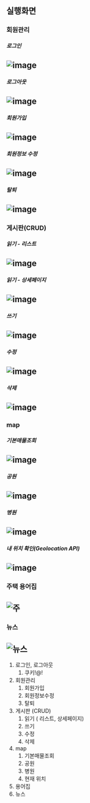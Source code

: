 

## 실행화면

### 회원관리

##### 로그인
![image](/uploads/03ba3f009b2c990d3d7b24edeaa9e0df/image.png)
---------- 
##### 로그아웃
![image](/uploads/7f0d816944b0fca38bf8f96181303a85/image.png)
---------- 
##### 회원가입
![image](/uploads/d7def99a2de9cf483d5ab04fd1bfa74e/image.png)
---------- 
##### 회원정보 수정
![image](/uploads/ac2e77612f8591b648d126c62f4ff645/image.png)
---------- 
##### 탈퇴
![image](/uploads/343fd42f17a60eafb733719855d8417b/image.png)
---------- 
### 게시판(CRUD)

##### 읽기 - 리스트
![image](/uploads/790061878ae030e284eeaf15bc2e3ff2/image.png)
---------- 
##### 읽기 - 상세페이지
![image](/uploads/5de7288ea0dff9b5d5f29f2c4cee1b91/image.png)
---------- 
##### 쓰기
![image](/uploads/ee78e7dd5150341ebbc25c66ea6e677d/image.png)
---------- 
##### 수정
![image](/uploads/392ec98d076b5f8d57b185af5c958ff4/image.png)
---------- 
##### 삭제
![image](/uploads/5de7288ea0dff9b5d5f29f2c4cee1b91/image.png)
---------- 
### map

##### 기본매물조회
![image](/uploads/87a01c9064a2936bdd0aee494d3cb6a5/image.png)
---------- 
##### 공원
![image](/uploads/1608e62e562a02daa520ab1b6bd3f82d/image.png)
---------- 
##### 병원
![image](/uploads/5d64a838320afeafb16c0bb89ff983da/image.png)
---------- 
##### 내 위치 확인(Geolocation API)
![image](/uploads/52cf85406f81620b1cb64303d1b95bc5/image.png)
---------- 
### 주택 용어집
![주](/uploads/e16f56fcb3a9a37871733045f8b19f66/주.png)
---------- 
### 뉴스
![뉴스](/uploads/f845ed6f8d0e02a9197140f2592a5961/뉴스.png)
---------- 

1. 로그인, 로그아웃
    1. 쿠키!@!
2. 회원관리
    1. 회원가입
    2. 회원정보수정
    3. 탈퇴
3. 게시판 (CRUD)
    1. 읽기 ( 리스트, 상세페이지)
    2. 쓰기
    3. 수정
    4. 삭제
4. map
    1. 기본매물조회
    2. 공원
    3. 병원
    4. 현재 위치
5. 용어집
6. 뉴스